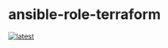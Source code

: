 # ansible-role-terraform

[![latest](https://github.com/archmachina/ansible-role-terraform/workflows/latest/badge.svg)](https://github.com/archmachina/ansible-role-terraform/actions?query=workflow%3Alatest)
